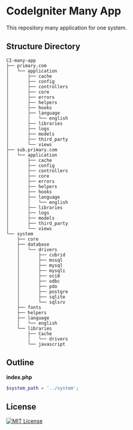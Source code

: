 # CodeIgniter Many App

This repository many application for one system.

## Structure Directory

```
CI-many-app
├── primary.com
│   └── application
│       ├── cache
│       ├── config
│       ├── controllers
│       ├── core
│       ├── errors
│       ├── helpers
│       ├── hooks
│       ├── language
│       │   └── english
│       ├── libraries
│       ├── logs
│       ├── models
│       ├── third_party
│       └── views
├── sub.primary.com
│   └── application
│       ├── cache
│       ├── config
│       ├── controllers
│       ├── core
│       ├── errors
│       ├── helpers
│       ├── hooks
│       ├── language
│       │   └── english
│       ├── libraries
│       ├── logs
│       ├── models
│       ├── third_party
│       └── views
└── system
    ├── core
    ├── database
    │   └── drivers
    │       ├── cubrid
    │       ├── mssql
    │       ├── mysql
    │       ├── mysqli
    │       ├── oci8
    │       ├── odbc
    │       ├── pdo
    │       ├── postgre
    │       ├── sqlite
    │       └── sqlsrv
    ├── fonts
    ├── helpers
    ├── language
    │   └── english
    └── libraries
        ├── Cache
        │   └── drivers
        └── javascript
```

## Outline

**index.php**
``` php
$system_path = '../system';
```

## License
[![MIT License](https://img.shields.io/dub/l/vibe-d.svg)](LICENSE)